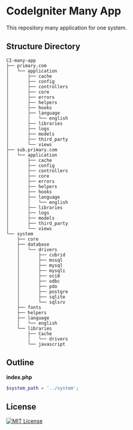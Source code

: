 # CodeIgniter Many App

This repository many application for one system.

## Structure Directory

```
CI-many-app
├── primary.com
│   └── application
│       ├── cache
│       ├── config
│       ├── controllers
│       ├── core
│       ├── errors
│       ├── helpers
│       ├── hooks
│       ├── language
│       │   └── english
│       ├── libraries
│       ├── logs
│       ├── models
│       ├── third_party
│       └── views
├── sub.primary.com
│   └── application
│       ├── cache
│       ├── config
│       ├── controllers
│       ├── core
│       ├── errors
│       ├── helpers
│       ├── hooks
│       ├── language
│       │   └── english
│       ├── libraries
│       ├── logs
│       ├── models
│       ├── third_party
│       └── views
└── system
    ├── core
    ├── database
    │   └── drivers
    │       ├── cubrid
    │       ├── mssql
    │       ├── mysql
    │       ├── mysqli
    │       ├── oci8
    │       ├── odbc
    │       ├── pdo
    │       ├── postgre
    │       ├── sqlite
    │       └── sqlsrv
    ├── fonts
    ├── helpers
    ├── language
    │   └── english
    └── libraries
        ├── Cache
        │   └── drivers
        └── javascript
```

## Outline

**index.php**
``` php
$system_path = '../system';
```

## License
[![MIT License](https://img.shields.io/dub/l/vibe-d.svg)](LICENSE)